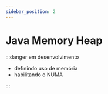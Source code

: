 ```yaml
---
sidebar_position: 2
---
```


# Java Memory Heap

:::danger em desenvolvimento

- definindo uso de memória
- habilitando o NUMA

:::